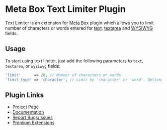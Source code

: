 # Meta Box Text Limiter Plugin

Text Limiter is an extension for [Meta Box](https://metabox.io) plugin which allows you to limit number of characters or words entered for [text](https://docs.metabox.io/fields/text/), [textarea](https://docs.metabox.io/fields/textarea/) and [WYSIWYG](https://docs.metabox.io/fields/wysiwyg/) fields.

## Usage

To start using text limiter, just add the following parameters to `text`, `textarea`, or `wysiwyg` fields:

```php
'limit'      => 20, // Number of characters or words
'limit_type' => 'character', // Limit by 'character' or 'word'. Optional. Default is 'character'
```

## Plugin Links

- [Project Page](https://metabox.io/plugins/meta-box-text-limiter/)
- [Documentation](https://metabox.io/docs/)
- [Report Bugs/Issues](https://github.com/rilwis/text-limiter/issues)
- [Premium Extensions](https://metabox.io)
